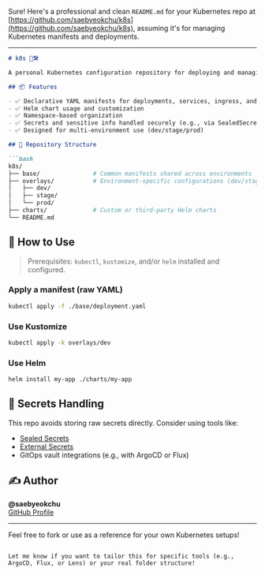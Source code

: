 Sure! Here's a professional and clean `README.md` for your Kubernetes repo at [https://github.com/saebyeokchu/k8s](https://github.com/saebyeokchu/k8s), assuming it's for managing Kubernetes manifests and deployments.

---

```markdown
# k8s 🐳🛠️

A personal Kubernetes configuration repository for deploying and managing containerized applications using declarative manifests and Helm charts. This repo reflects my DevOps learning journey, best practices, and experimentation in real-world deployments.

## 📦 Features

- ✅ Declarative YAML manifests for deployments, services, ingress, and configmaps
- ✅ Helm chart usage and customization
- ✅ Namespace-based organization
- ✅ Secrets and sensitive info handled securely (e.g., via SealedSecrets or external tools)
- ✅ Designed for multi-environment use (dev/stage/prod)

## 📁 Repository Structure

```bash
k8s/
├── base/               # Common manifests shared across environments
├── overlays/           # Environment-specific configurations (dev/stage/prod)
│   ├── dev/
│   ├── stage/
│   └── prod/
├── charts/             # Custom or third-party Helm charts
└── README.md
```

## 🚀 How to Use

> Prerequisites: `kubectl`, `kustomize`, and/or `helm` installed and configured.

### Apply a manifest (raw YAML)

```bash
kubectl apply -f ./base/deployment.yaml
```

### Use Kustomize

```bash
kubectl apply -k overlays/dev
```

### Use Helm

```bash
helm install my-app ./charts/my-app
```

## 🔐 Secrets Handling

This repo avoids storing raw secrets directly. Consider using tools like:

- [Sealed Secrets](https://github.com/bitnami-labs/sealed-secrets)
- [External Secrets](https://external-secrets.io/)
- GitOps vault integrations (e.g., with ArgoCD or Flux)

## ✍️ Author

**@saebyeokchu**  
[GitHub Profile](https://github.com/saebyeokchu)

---

Feel free to fork or use as a reference for your own Kubernetes setups!

```

Let me know if you want to tailor this for specific tools (e.g., ArgoCD, Flux, or Lens) or your real folder structure!

